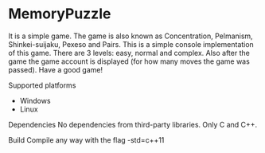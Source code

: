 # MemoryPuzzle
 It is a simple game. The game is also known as Concentration, Pelmanism, Shinkei-suijaku, Pexeso and Pairs. This is a simple console implementation of this game. There are 3 levels: easy, normal and complex. Also after the game the game account is displayed (for how many moves the game was passed). Have a good game!

Supported platforms
 - Windows
 - Linux

Dependencies
 No dependencies from third-party libraries. Only C and C++.

Build
 Compile any way with the flag -std=c++11